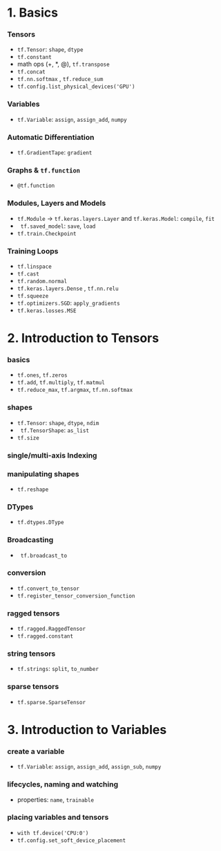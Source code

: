 # 1. Basics
### Tensors
- `tf.Tensor`: `shape`, `dtype`
- `tf.constant`
- math ops (+, *, @), `tf.transpose`
- `tf.concat`
- `tf.nn.softmax`  , `tf.reduce_sum`
- `tf.config.list_physical_devices('GPU')`
### Variables
- `tf.Variable`: `assign`, `assign_add`, `numpy`
### Automatic Differentiation
- `tf.GradientTape`: `gradient`
### Graphs & `tf.function`
- `@tf.function`
### Modules, Layers and Models
- `tf.Module` -> `tf.keras.layers.Layer` and `tf.keras.Model`: `compile`, `fit` 
- ` tf.saved_model`: `save`, `load`
- `tf.train.Checkpoint`
### Training Loops
- `tf.linspace`
- `tf.cast`
- `tf.random.normal`
- `tf.keras.layers.Dense` , `tf.nn.relu`
- `tf.squeeze`
- `tf.optimizers.SGD`: `apply_gradients`
- `tf.keras.losses.MSE`


# 2. Introduction to Tensors
### basics
- `tf.ones`, `tf.zeros`
- `tf.add`, `tf.multiply`, `tf.matmul`
- `tf.reduce_max`, `tf.argmax`, `tf.nn.softmax`
### shapes
- `tf.Tensor`: `shape`, `dtype`, `ndim`
- ` tf.TensorShape`: `as_list`
- `tf.size`
### single/multi-axis Indexing
### manipulating shapes
-  `tf.reshape`
### DTypes
- `tf.dtypes.DType`
### Broadcasting
- ` tf.broadcast_to`
### conversion
- `tf.convert_to_tensor`
- `tf.register_tensor_conversion_function`
### ragged tensors
- `tf.ragged.RaggedTensor`
- `tf.ragged.constant`
### string tensors
- `tf.strings`: `split`, `to_number`
### sparse tensors
- `tf.sparse.SparseTensor`

# 3. Introduction to Variables
### create a variable
- `tf.Variable`: `assign`, `assign_add`, `assign_sub`, `numpy`
### lifecycles, naming and watching
- properties: `name`, `trainable`
### placing variables and tensors
- `with tf.device('CPU:0')`
- `tf.config.set_soft_device_placement`
